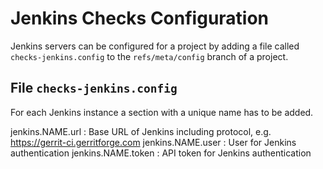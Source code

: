 Jenkins Checks Configuration
============================

Jenkins servers can be configured for a project by adding a file called
`checks-jenkins.config` to the `refs/meta/config` branch of a project.

File `checks-jenkins.config`
----------------------------

For each Jenkins instance a section with a unique name has to be added.

jenkins.NAME.url
: Base URL of Jenkins including protocol, e.g. https://gerrit-ci.gerritforge.com
jenkins.NAME.user
: User for Jenkins authentication
jenkins.NAME.token
: API token for Jenkins authentication
